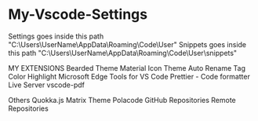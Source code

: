 # My-Vscode-Settings
Settings goes inside this path "C:\Users\UserName\AppData\Roaming\Code\User"
Snippets goes inside this path "C:\Users\UserName\AppData\Roaming\Code\User\snippets"

MY EXTENSIONS
Bearded Theme
Material Icon Theme
Auto Rename Tag
Color Highlight
Microsoft Edge Tools for VS Code
Prettier - Code formatter
Live Server
vscode-pdf

Others
Quokka.js
Matrix Theme
Polacode
GitHub Repositories
Remote Repositories
